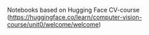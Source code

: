 Notebooks based on Hugging Face CV-course (https://huggingface.co/learn/computer-vision-course/unit0/welcome/welcome)
